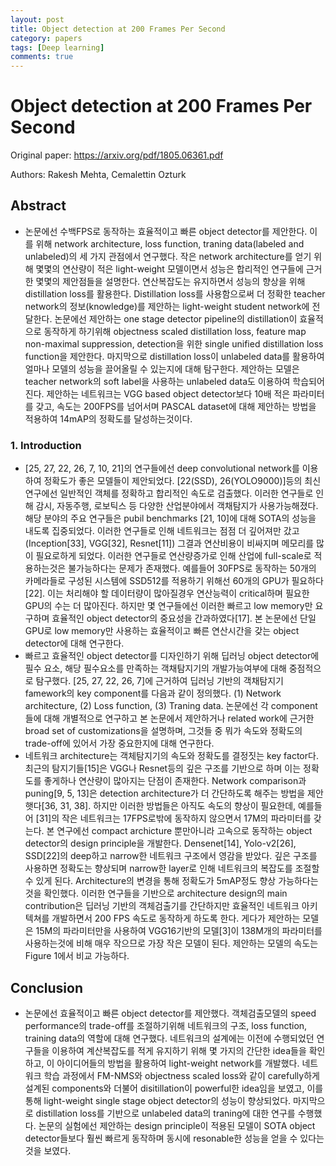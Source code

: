 ```yaml
---
layout: post
title: Object detection at 200 Frames Per Second
category: papers
tags: [Deep learning]
comments: true
---
```


# Object detection at 200 Frames Per Second

Original paper: https://arxiv.org/pdf/1805.06361.pdf

Authors: Rakesh Mehta, Cemalettin Ozturk

## Abstract
- 논문에선 수백FPS로 동작하는 효율적이고 빠른 object detector를 제안한다. 이를 위해 network architecture, loss function, traning data(labeled and unlabeled)의 세 가지 관점에서 연구했다. 작은 network architecture를 얻기 위해 몇몇의 연산량이 적은 light-weight 모델이면서 성능은 합리적인 연구들에 근거한 몇몇의 제안점들을 설명한다. 연산복잡도는 유지하면서 성능의 향상을 위해 distillation loss를 활용한다. Distillation loss를 사용함으로써 더 정확한 teacher network의 정보(knowledge)를 제안하는 light-weight student network에 전달한다. 논문에선 제안하는 one stage detector pipeline의 distillation이 효율적으로 동작하게 하기위해 objectness scaled distillation loss, feature map non-maximal suppression, detection을 위한 single unified distillation loss function을 제안한다. 마지막으로 distillation loss이 unlabeled data를 활용하여 얼마나  모델의 성능을 끌어올릴 수 있는지에 대해 탐구한다. 제안하는 모델은 teacher network의 soft label을 사용하는 unlabeled data도 이용하여 학습되어진다. 제안하는 네트워크는 VGG based object detector보다 10배 적은 파라미터를 갖고, 속도는 200FPS를 넘어서며 PASCAL dataset에 대해 제안하는 방법을 적용하여 14mAP의 정확도를 달성하는것이다.

### 1. Introduction
- [25, 27, 22, 26, 7, 10, 21]의 연구들에선 deep convolutional network를 이용하여 정확도가 좋은 모델들이 제안되었다. [22(SSD), 26(YOLO9000)]등의 최신 연구에선 일반적인 객체를 정확하고 합리적인 속도로 검출했다. 이러한 연구들로 인해 감시, 자동주행, 로보틱스 등 다양한 산업분야에서 객채탐지가 사용가능해졌다. 해당 분야의 주요 연구들은 pubil benchmarks [21, 10]에 대해 SOTA의 성능을 내도록 집중되었다. 이러한 연구들로 인해 네트워크는 점점 더 깊어져만 갔고(Inception[33], VGG[32], Resnet[11]) 그결과 연산비용이 비싸지며 메모리를 많이 필요로하게 되었다. 이러한 연구들로 연산량증가로 인해 산업에 full-scale로 적용하는것은 불가능하다는 문제가 존재했다. 예를들어 30FPS로 동작하는 50개의 카메라들로 구성된 시스템에 SSD512를 적용하기 위해선 60개의 GPU가 필요하다[22]. 이는 처리해야 할 데이터량이 많아질경우 연산능력이 critical하며 필요한 GPU의 수는 더 많아진다. 하지만 몇 연구들에선 이러한 빠르고 low memory만 요구하며 효율적인 object detector의 중요성을 간과하였다[17]. 본 논문에선 단일GPU로 low memory만 사용하는 효율적이고 빠른 연산시간을 갖는 object detector에 대해 연구한다.
- 빠르고 효율적인 object detector를 디자인하기 위해 딥러닝 object detector에 필수 요소, 해당 필수요소를 만족하는 객채탐지기의 개발가능여부에 대해 중점적으로 탐구했다. [25, 27, 22, 26, 7]에 근거하여 딥러닝 기반의 객채탐지기 famework의 key component를 다음과 같이 정의했다. (1) Network architecture, (2) Loss function, (3) Traning data. 논문에선 각 component들에 대해 개별적으로 연구하고 본 논문에서 제안하거나 related work에 근거한 broad set of customizations을 설명하며, 그것들 중 뭐가 속도와 정확도의 trade-off에 있어서 가장 중요한지에 대해 연구한다.
- 네트워크 architecture는 객체탐지기의 속도와 정확도를 결정짓는 key factor다. 최근의 탐지기들[15]은 VGG나 Resnet등의 깊은 구조를 기반으로 하며 이는 정확도를 좋게하나 연산량이 많아지는 단점이 존재한다. Network comparison과 puning[9, 5, 13]은 detection architecture가 더 간단하도록 해주는 방법을 제안햇다[36, 31, 38]. 하지만 이러한 방법들은 아직도 속도의 향상이 필요한데, 예를들어 [31]의 작은 네트워크는 17FPS로밖에 동작하지 않으면서 17M의 파라미터를 갖는다. 본 연구에선 compact archicture 뿐만아니라 고속으로 동작하는 object detector의 design principle을 개발한다. Densenet[14], Yolo-v2[26], SSD[22]의 deep하고 narrow한 네트워크 구조에서 영감을 받았다. 깊은 구조를 사용하면 정확도는 향상되며 narrow한 layer로 인해 네트워크의 복잡도를 조절할 수 있게 된다. Architecture의 변경을 통해 정확도가 5mAP정도 향상 가능하다는것을 확인했다. 이러한 연구들을 기반으로 architecture design의 main contribution은 딥러닝 기반의 객체검출기를 간단하지만 효율적인 네트워크 아키텍쳐를 개발하면서 200 FPS 속도로 동작하게 하도록 한다. 게다가 제안하는 모델은 15M의 파라미터만을 사용하여 VGG16기반의 모델[3]이 138M개의 파라미터를 사용하는것에 비해 매우 작으므로 가장 작은 모델이 된다. 제안하는 모델의 속도는 Figure 1에서 비교 가능하다.





## Conclusion
- 논문에선 효율적이고 빠른 object detector를 제안했다. 객체검출모델의 speed performance의 trade-off를 조절하기위해 네트워크의 구조, loss function, training data의 역할에 대해 연구했다. 네트워크의 설계에는 이전에 수행되었던 연구들을 이용하여 계산복잡도를 적게 유지하기 위해 몇 가지의 간단한 idea들을 확인하고, 이 아이디어들의 방법을 활용하여 light-weight network를 개발했다. 네트워크 학습 과정에서 FM-NMS와 objectness scaled loss와 같이 carefully하게 설계된 components와 더불어 disitillation이 powerful한 idea임을 보였고, 이를 통해 light-weight single stage object detector의 성능이 향상되었다. 마지막으로 distillation loss를 기반으로 unlabeled data의 traning에 대한 연구를 수행했다. 논문의 실험에선 제안하는 design principle이 적용된 모델이 SOTA object detector들보다 훨씬 빠르게 동작하며 동시에 resonable한 성능을 얻을 수 있다는것을 보였다. 
